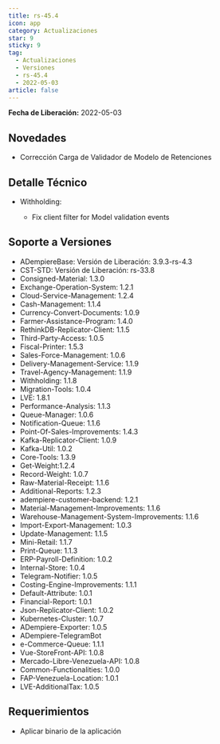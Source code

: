 ```yaml
---
title: rs-45.4
icon: app
category: Actualizaciones
star: 9
sticky: 9
tag:
  - Actualizaciones
  - Versiones
  - rs-45.4
  - 2022-05-03
article: false
---
```


**Fecha de Liberación:** 2022-05-03

## Novedades

- Corrección Carga de Validador de Modelo de Retenciones

## Detalle Técnico

- Withholding:

  - Fix client filter for Model validation events

## Soporte a Versiones

- ADempiereBase: Versión de Liberación: 3.9.3-rs-4.3
- CST-STD: Versión de Liberación: rs-33.8
- Consigned-Material: 1.3.0
- Exchange-Operation-System: 1.2.1
- Cloud-Service-Management: 1.2.4
- Cash-Management: 1.1.4
- Currency-Convert-Documents: 1.0.9
- Farmer-Assistance-Program: 1.4.0
- RethinkDB-Replicator-Client: 1.1.5
- Third-Party-Access: 1.0.5
- Fiscal-Printer: 1.5.3
- Sales-Force-Management: 1.0.6
- Delivery-Management-Service: 1.1.9
- Travel-Agency-Management: 1.1.9
- Withholding: 1.1.8
- Migration-Tools: 1.0.4
- LVE: 1.8.1
- Performance-Analysis: 1.1.3
- Queue-Manager: 1.0.6
- Notification-Queue: 1.1.6
- Point-Of-Sales-Improvements: 1.4.3
- Kafka-Replicator-Client: 1.0.9
- Kafka-Util: 1.0.2
- Core-Tools: 1.3.9
- Get-Weight:1.2.4
- Record-Weight: 1.0.7
- Raw-Material-Receipt: 1.1.6
- Additional-Reports: 1.2.3
- adempiere-customer-backend: 1.2.1
- Material-Management-Improvements: 1.1.6
- Warehouse-Management-System-Improvements: 1.1.6
- Import-Export-Management: 1.0.3
- Update-Management: 1.1.5
- Mini-Retail: 1.1.7
- Print-Queue: 1.1.3
- ERP-Payroll-Definition: 1.0.2
- Internal-Store: 1.0.4
- Telegram-Notifier: 1.0.5
- Costing-Engine-Improvements: 1.1.1
- Default-Attribute: 1.0.1
- Financial-Report: 1.0.1
- Json-Replicator-Client: 1.0.2
- Kubernetes-Cluster: 1.0.7
- ADempiere-Exporter: 1.0.5
- ADempiere-TelegramBot
- e-Commerce-Queue: 1.1.1
- Vue-StoreFront-API: 1.0.8
- Mercado-Libre-Venezuela-API: 1.0.8
- Common-Functionalities: 1.0.0
- FAP-Venezuela-Location: 1.0.1
- LVE-AdditionalTax: 1.0.5

## Requerimientos

- Aplicar binario de la aplicación
